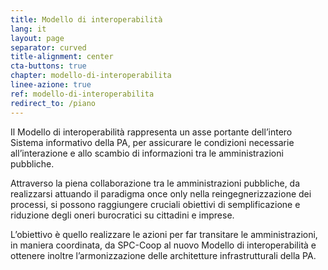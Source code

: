 ```yaml
---
title: Modello di interoperabilità
lang: it
layout: page
separator: curved
title-alignment: center
cta-buttons: true
chapter: modello-di-interoperabilita
linee-azione: true
ref: modello-di-interoperabilita
redirect_to: /piano
---
```

Il Modello di interoperabilità rappresenta un asse portante dell’intero Sistema
informativo della PA, per assicurare le condizioni necessarie all’interazione e
allo scambio di informazioni tra le amministrazioni pubbliche.

Attraverso la piena collaborazione tra le amministrazioni pubbliche, da
realizzarsi attuando il paradigma once only nella reingegnerizzazione dei
processi, si possono raggiungere cruciali obiettivi di semplificazione e
riduzione degli oneri burocratici su cittadini e imprese.

L’obiettivo è quello realizzare le azioni per far transitare le amministrazioni,
in maniera coordinata, da SPC-Coop al nuovo Modello di interoperabilità e
ottenere inoltre l’armonizzazione delle architetture infrastrutturali della PA.
